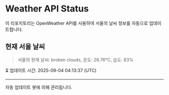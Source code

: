 
# Weather API Status

이 리포지토리는 OpenWeather API를 사용하여 서울의 날씨 정보를 자동으로 업데이트합니다.

## 현재 서울 날씨
> 서울의 현재 날씨: broken clouds, 온도: 26.76°C, 습도: 83%

⏳ 업데이트 시간: 2025-09-04 04:13:37 (UTC)

---
자동 업데이트 봇에 의해 관리됩니다.
